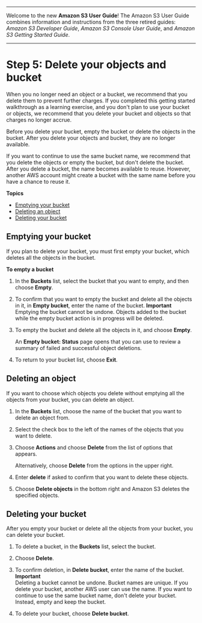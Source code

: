--------

Welcome to the new **Amazon S3 User Guide**\! The Amazon S3 User Guide combines information and instructions from the three retired guides: *Amazon S3 Developer Guide*, *Amazon S3 Console User Guide*, and *Amazon S3 Getting Started Guide*\.

--------

# Step 5: Delete your objects and bucket<a name="deleting-object-bucket"></a>

When you no longer need an object or a bucket, we recommend that you delete them to prevent further charges\. If you completed this getting started walkthrough as a learning exercise, and you don't plan to use your bucket or objects, we recommend that you delete your bucket and objects so that charges no longer accrue\. 

Before you delete your bucket, empty the bucket or delete the objects in the bucket\. After you delete your objects and bucket, they are no longer available\.

If you want to continue to use the same bucket name, we recommend that you delete the objects or empty the bucket, but don't delete the bucket\. After you delete a bucket, the name becomes available to reuse\. However, another AWS account might create a bucket with the same name before you have a chance to reuse it\. 

**Topics**
+ [Emptying your bucket](#clean-up-empty-bucket)
+ [Deleting an object](#clean-up-delete-objects)
+ [Deleting your bucket](#clean-up-delete-bucket)

## Emptying your bucket<a name="clean-up-empty-bucket"></a>

If you plan to delete your bucket, you must first empty your bucket, which deletes all the objects in the bucket\. 

**To empty a bucket**



1. In the **Buckets** list, select the bucket that you want to empty, and then choose **Empty**\.

1. To confirm that you want to empty the bucket and delete all the objects in it, in **Empty bucket**, enter the name of the bucket\.
**Important**  
Emptying the bucket cannot be undone\. Objects added to the bucket while the empty bucket action is in progress will be deleted\.

1. To empty the bucket and delete all the objects in it, and choose **Empty**\.

   An **Empty bucket: Status** page opens that you can use to review a summary of failed and successful object deletions\.

1. To return to your bucket list, choose **Exit**\.

## Deleting an object<a name="clean-up-delete-objects"></a>

If you want to choose which objects you delete without emptying all the objects from your bucket, you can delete an object\. 

1. In the **Buckets** list, choose the name of the bucket that you want to delete an object from\.

1. Select the check box to the left of the names of the objects that you want to delete\.

1. Choose **Actions** and choose **Delete** from the list of options that appears\.

   Alternatively, choose **Delete** from the options in the upper right\. 

1. Enter **delete** if asked to confirm that you want to delete these objects\.

1. Choose **Delete objects** in the bottom right and Amazon S3 deletes the specified objects\.

## Deleting your bucket<a name="clean-up-delete-bucket"></a>

After you empty your bucket or delete all the objects from your bucket, you can delete your bucket\.

1. To delete a bucket, in the **Buckets** list, select the bucket\.

1. Choose **Delete**\.

1. To confirm deletion, in **Delete bucket**, enter the name of the bucket\.
**Important**  
Deleting a bucket cannot be undone\. Bucket names are unique\. If you delete your bucket, another AWS user can use the name\. If you want to continue to use the same bucket name, don't delete your bucket\. Instead, empty and keep the bucket\. 

1. To delete your bucket, choose **Delete bucket**\.
